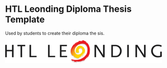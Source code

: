 # HTL Leonding Diploma Thesis Template

Used by students to create their diploma the sis.

![HTBLA Leonding](titlepage/htlleondinglogo.png)